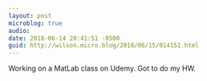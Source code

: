 ```yaml
---
layout: post
microblog: true
audio: 
date: 2018-06-14 20:41:51 -0500
guid: http://wilson.micro.blog/2018/06/15/014151.html
---
```

Working on a MatLab class on Udemy. Got to do my HW.

